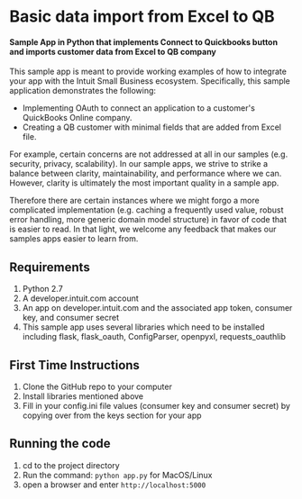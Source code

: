 # Basic data import from Excel to QB
#### Sample App in Python that implements Connect to Quickbooks button and imports customer data from Excel to QB company

This sample app is meant to provide working examples of how to integrate your app with the Intuit Small Business ecosystem. Specifically, this sample application demonstrates the following:

- Implementing OAuth to connect an application to a customer's QuickBooks Online company.
- Creating a QB customer with minimal fields that are added from Excel file.

For example, certain concerns are not addressed at all in our samples (e.g. security, privacy, scalability). In our sample apps, we strive to strike a balance between clarity, maintainability, and performance where we can. However, clarity is ultimately the most important quality in a sample app.

Therefore there are certain instances where we might forgo a more complicated implementation (e.g. caching a frequently used value, robust error handling, more generic domain model structure) in favor of code that is easier to read. In that light, we welcome any feedback that makes our samples apps easier to learn from.

## Requirements
1. Python 2.7
2. A developer.intuit.com account
3. An app on developer.intuit.com and the associated app token, consumer key, and consumer secret
4. This sample app uses several libraries which need to be installed including flask, flask_oauth, ConfigParser, openpyxl, requests_oauthlib  

## First Time Instructions
1. Clone the GitHub repo to your computer
2. Install libraries mentioned above
3. Fill in your config.ini file values (consumer key and consumer secret) by copying over from the keys section for your app

## Running the code
1. cd to the project directory
2. Run the command: ```python app.py``` for MacOS/Linux 
3. open a browser and enter ```http://localhost:5000``` 
